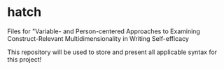 # hatch
Files for "Variable- and Person-centered Approaches to Examining Construct-Relevant Multidimensionality in Writing Self-efficacy 

This repository will be used to store and present all applicable syntax for this project! 
